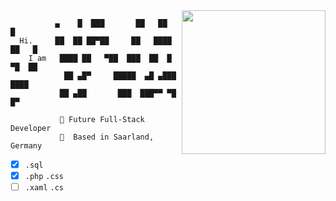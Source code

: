<img align='right' src="https://media.giphy.com/media/U6YxrKZ84AfppW48r4/giphy.gif" width="230">

```
          ▄    █  ███       ██   ██  █
  Hi.     ██  ██ ██▀██     ██   ████ ██   █
    I am   ████ ██   ▀██  ███  ██  █ ▀█  ██
            ██ ▄█▀     █████  ▄█ ▄███ ████
           ██ ▄██       ███  ███▀▀ ▀█  █▀ 
   
           🚀 Future Full-Stack Developer 
           📍  Based in Saarland, Germany
```
* [x] `.sql` 
* [x] `.php` `.css`
* [ ] `.xaml` `.cs` 

